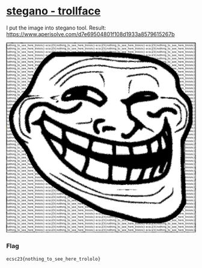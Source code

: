 # [stegano - trollface](https://hack.cert.pl/challenge/trollface)

I put the image into stegano tool. Result: https://www.aperisolve.com/d7e69504801f108d1933a8579615267b

![Alt text](image.png)

### Flag
```
ecsc23{nothing_to_see_here_trololo}
```
